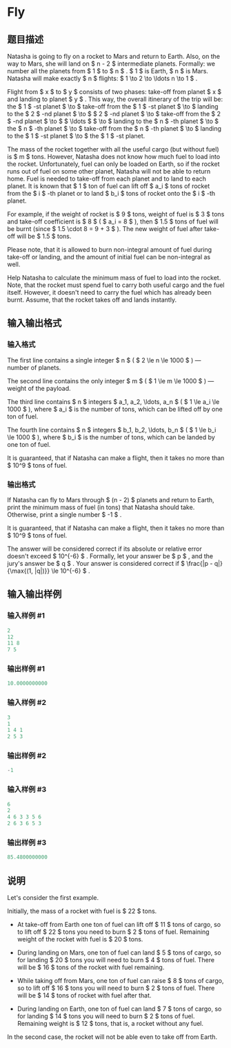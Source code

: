 # Fly

## 题目描述

Natasha is going to fly on a rocket to Mars and return to Earth. Also, on the way to Mars, she will land on $ n - 2 $ intermediate planets. Formally: we number all the planets from $ 1 $ to $ n $ . $ 1 $ is Earth, $ n $ is Mars. Natasha will make exactly $ n $ flights: $ 1 \to 2 \to \ldots n \to 1 $ .

Flight from $ x $ to $ y $ consists of two phases: take-off from planet $ x $ and landing to planet $ y $ . This way, the overall itinerary of the trip will be: the $ 1 $ -st planet $ \to $ take-off from the $ 1 $ -st planet $ \to $ landing to the $ 2 $ -nd planet $ \to $ $ 2 $ -nd planet $ \to $ take-off from the $ 2 $ -nd planet $ \to $ $ \ldots $ $ \to $ landing to the $ n $ -th planet $ \to $ the $ n $ -th planet $ \to $ take-off from the $ n $ -th planet $ \to $ landing to the $ 1 $ -st planet $ \to $ the $ 1 $ -st planet.

The mass of the rocket together with all the useful cargo (but without fuel) is $ m $ tons. However, Natasha does not know how much fuel to load into the rocket. Unfortunately, fuel can only be loaded on Earth, so if the rocket runs out of fuel on some other planet, Natasha will not be able to return home. Fuel is needed to take-off from each planet and to land to each planet. It is known that $ 1 $ ton of fuel can lift off $ a_i $ tons of rocket from the $ i $ -th planet or to land $ b_i $ tons of rocket onto the $ i $ -th planet.

For example, if the weight of rocket is $ 9 $ tons, weight of fuel is $ 3 $ tons and take-off coefficient is $ 8 $ ( $ a_i = 8 $ ), then $ 1.5 $ tons of fuel will be burnt (since $ 1.5 \cdot 8 = 9 + 3 $ ). The new weight of fuel after take-off will be $ 1.5 $ tons.

Please note, that it is allowed to burn non-integral amount of fuel during take-off or landing, and the amount of initial fuel can be non-integral as well.

Help Natasha to calculate the minimum mass of fuel to load into the rocket. Note, that the rocket must spend fuel to carry both useful cargo and the fuel itself. However, it doesn't need to carry the fuel which has already been burnt. Assume, that the rocket takes off and lands instantly.

## 输入输出格式

### 输入格式

The first line contains a single integer $ n $ ( $ 2 \le n \le 1000 $ ) — number of planets.

The second line contains the only integer $ m $ ( $ 1 \le m \le 1000 $ ) — weight of the payload.

The third line contains $ n $ integers $ a_1, a_2, \ldots, a_n $ ( $ 1 \le a_i \le 1000 $ ), where $ a_i $ is the number of tons, which can be lifted off by one ton of fuel.

The fourth line contains $ n $ integers $ b_1, b_2, \ldots, b_n $ ( $ 1 \le b_i \le 1000 $ ), where $ b_i $ is the number of tons, which can be landed by one ton of fuel.

It is guaranteed, that if Natasha can make a flight, then it takes no more than $ 10^9 $ tons of fuel.

### 输出格式

If Natasha can fly to Mars through $ (n - 2) $ planets and return to Earth, print the minimum mass of fuel (in tons) that Natasha should take. Otherwise, print a single number $ -1 $ .

It is guaranteed, that if Natasha can make a flight, then it takes no more than $ 10^9 $ tons of fuel.

The answer will be considered correct if its absolute or relative error doesn't exceed $ 10^{-6} $ . Formally, let your answer be $ p $ , and the jury's answer be $ q $ . Your answer is considered correct if $ \frac{|p - q|}{\max{(1, |q|)}} \le 10^{-6} $ .

## 输入输出样例

### 输入样例 #1

```cpp
2
12
11 8
7 5

```
### 输出样例 #1

```cpp
10.0000000000

```
### 输入样例 #2

```cpp
3
1
1 4 1
2 5 3

```
### 输出样例 #2

```cpp
-1

```
### 输入样例 #3

```cpp
6
2
4 6 3 3 5 6
2 6 3 6 5 3

```
### 输出样例 #3

```cpp
85.4800000000

```
## 说明

Let's consider the first example.

Initially, the mass of a rocket with fuel is $ 22 $ tons.

- At take-off from Earth one ton of fuel can lift off $ 11 $ tons of cargo, so to lift off $ 22 $ tons you need to burn $ 2 $ tons of fuel. Remaining weight of the rocket with fuel is $ 20 $ tons.

- During landing on Mars, one ton of fuel can land $ 5 $ tons of cargo, so for landing $ 20 $ tons you will need to burn $ 4 $ tons of fuel. There will be $ 16 $ tons of the rocket with fuel remaining.

- While taking off from Mars, one ton of fuel can raise $ 8 $ tons of cargo, so to lift off $ 16 $ tons you will need to burn $ 2 $ tons of fuel. There will be $ 14 $ tons of rocket with fuel after that.

- During landing on Earth, one ton of fuel can land $ 7 $ tons of cargo, so for landing $ 14 $ tons you will need to burn $ 2 $ tons of fuel. Remaining weight is $ 12 $ tons, that is, a rocket without any fuel.

In the second case, the rocket will not be able even to take off from Earth.

